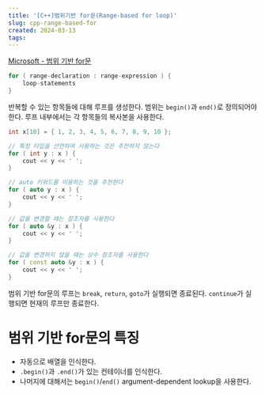 ```yaml
---
title: '[C++]범위기반 for문(Range-based for loop)'
slug: cpp-range-based-for
created: 2024-03-13
tags:
---
```


[Microsoft - 범위 기반 for문](https://learn.microsoft.com/ko-kr/cpp/cpp/range-based-for-statement-cpp?view=msvc-170)

```cpp
for ( range-declaration : range-expression ) {
	loop-statements
}
```

반복할 수 있는 항목들에 대해 루프를 생성한다. 범위는 `begin()`과 `end()`로 정의되어야 한다.
루프 내부에서는 각 항목들의 복사본을 사용한다.

```cpp
int x[10] = { 1, 2, 3, 4, 5, 6, 7, 8, 9, 10 };

// 특정 타입을 선언하여 사용하는 것은 추천하지 않는다
for ( int y : x ) {
	cout << y << ' ';
}

// auto 키워드를 이용하는 것을 추천한다
for ( auto y : x ) {
	cout << y << ' ';
}

// 값을 변경할 때는 참조자를 사용한다
for ( auto &y : x ) {
	cout << y << ' ';
}

// 값을 변경하지 않을 때는 상수 참조자를 사용한다
for ( const auto &y : x ) {
	cout << y << ' ';
}

```

범위 기반 for문의 루프는 `break`, `return`, `goto`가 실행되면 종료된다.
`continue`가 실행되면 현재의 루프만 종료한다.

# 범위 기반 for문의 특징

- 자동으로 배열을 인식한다.
- `.begin()`과 `.end()`가 있는 컨테이너를 인식한다.
- 나머지에 대해서는 `begin()`/`end()` argument-dependent lookup을 사용한다.

